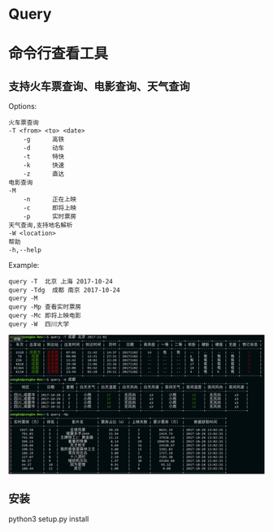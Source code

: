 # Query

命令行查看工具
======
支持火车票查询、电影查询、天气查询<br>
------
Options:
    
    火车票查询
    -T <from> <to> <date> 
        -g      高铁
        -d      动车
        -t      特快
        -k      快速
        -z      直达
    电影查询
    -M          
        -n      正在上映
        -c      即将上映
        -p      实时票房
    天气查询,支持地名解析
    -W <location>
    帮助
    -h,--help   


Example:

    query -T  北京 上海 2017-10-24
    query -Tdg  成都 南京 2017-10-24
    query -M
    query -Mp 查看实时票房
    query -Mc 即将上映电影
    query -W  四川大学

 ![image](https://github.com/zengke123/Query/raw/master/image/info.png)
 
 安装
 ------
 python3 setup.py install
 











